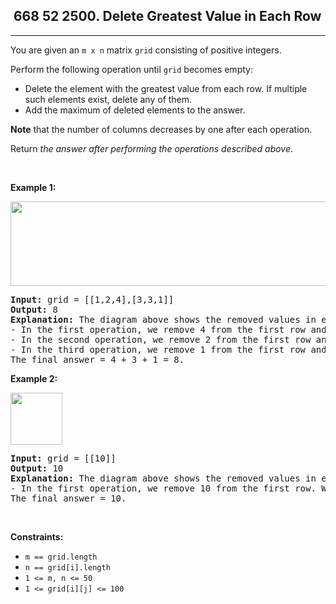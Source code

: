 <h2> 668 52
2500. Delete Greatest Value in Each Row</h2><hr><div><p>You are given an <code>m x n</code> matrix <code>grid</code> consisting of positive integers.</p>

<p>Perform the following operation until <code>grid</code> becomes empty:</p>

<ul>
	<li>Delete the element with the greatest value from each row. If multiple such elements exist, delete any of them.</li>
	<li>Add the maximum of deleted elements to the answer.</li>
</ul>

<p><strong>Note</strong> that the number of columns decreases by one after each operation.</p>

<p>Return <em>the answer after performing the operations described above</em>.</p>

<p>&nbsp;</p>
<p><strong class="example">Example 1:</strong></p>
<img alt="" src="https://assets.leetcode.com/uploads/2022/10/19/q1ex1.jpg" style="width: 600px; height: 135px;">
<pre><strong>Input:</strong> grid = [[1,2,4],[3,3,1]]
<strong>Output:</strong> 8
<strong>Explanation:</strong> The diagram above shows the removed values in each step.
- In the first operation, we remove 4 from the first row and 3 from the second row (notice that, there are two cells with value 3 and we can remove any of them). We add 4 to the answer.
- In the second operation, we remove 2 from the first row and 3 from the second row. We add 3 to the answer.
- In the third operation, we remove 1 from the first row and 1 from the second row. We add 1 to the answer.
The final answer = 4 + 3 + 1 = 8.
</pre>

<p><strong class="example">Example 2:</strong></p>
<img alt="" src="https://assets.leetcode.com/uploads/2022/10/19/q1ex2.jpg" style="width: 83px; height: 83px;">
<pre><strong>Input:</strong> grid = [[10]]
<strong>Output:</strong> 10
<strong>Explanation:</strong> The diagram above shows the removed values in each step.
- In the first operation, we remove 10 from the first row. We add 10 to the answer.
The final answer = 10.
</pre>

<p>&nbsp;</p>
<p><strong>Constraints:</strong></p>

<ul>
	<li><code>m == grid.length</code></li>
	<li><code>n == grid[i].length</code></li>
	<li><code>1 &lt;= m, n &lt;= 50</code></li>
	<li><code>1 &lt;= grid[i][j] &lt;= 100</code></li>
</ul>
</div>